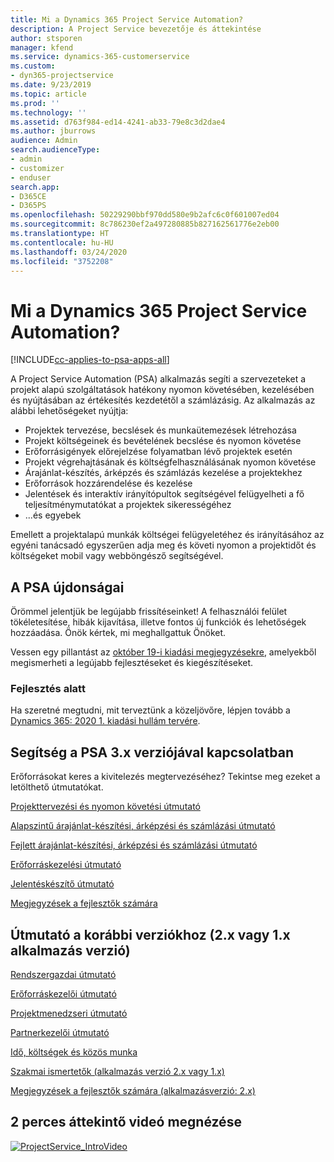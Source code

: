 ```yaml
---
title: Mi a Dynamics 365 Project Service Automation?
description: A Project Service bevezetője és áttekintése
author: stsporen
manager: kfend
ms.service: dynamics-365-customerservice
ms.custom:
- dyn365-projectservice
ms.date: 9/23/2019
ms.topic: article
ms.prod: ''
ms.technology: ''
ms.assetid: d763f984-ed14-4241-ab33-79e8c3d2dae4
ms.author: jburrows
audience: Admin
search.audienceType:
- admin
- customizer
- enduser
search.app:
- D365CE
- D365PS
ms.openlocfilehash: 50229290bbf970dd580e9b2afc6c0f601007ed04
ms.sourcegitcommit: 8c786230ef2a497280885b827162561776e2eb00
ms.translationtype: HT
ms.contentlocale: hu-HU
ms.lasthandoff: 03/24/2020
ms.locfileid: "3752208"
---
```

# <a name="what-is-dynamics-365-project-service-automation"></a>Mi a Dynamics 365 Project Service Automation?

[!INCLUDE[cc-applies-to-psa-apps-all](../includes/cc-applies-to-psa-apps-all.md)]

A Project Service Automation (PSA) alkalmazás segíti a szervezeteket a projekt alapú szolgáltatások hatékony nyomon követésében, kezelésében és nyújtásában az értékesítés kezdetétől a számlázásig. Az alkalmazás az alábbi lehetőségeket nyújtja:

- Projektek tervezése, becslések és munkaütemezések létrehozása
- Projekt költségeinek és bevételének becslése és nyomon követése
- Erőforrásigények előrejelzése folyamatban lévő projektek esetén
- Projekt végrehajtásának és költségfelhasználásának nyomon követése
- Árajánlat-készítés, árképzés és számlázás kezelése a projektekhez
- Erőforrások hozzárendelése és kezelése
- Jelentések és interaktív irányítópultok segítségével felügyelheti a fő teljesítménymutatókat a projektek sikerességéhez
- ...és egyebek

Emellett a projektalapú munkák költségei felügyeletéhez és irányításához az egyéni tanácsadó egyszerűen adja meg és követi nyomon a projektidőt és költségeket mobil vagy webböngésző segítségével.

## <a name="whats-new-in-psa"></a>A PSA újdonságai
Örömmel jelentjük be legújabb frissítéseinket! A felhasználói felület tökéletesítése, hibák kijavítása, illetve fontos új funkciók és lehetőségek hozzáadása. Önök kértek, mi meghallgattuk Önöket.

Vessen egy pillantást az [október 19-i kiadási megjegyzésekre](https://docs.microsoft.com/dynamics365-release-plan/2019wave2/index), amelyekből megismerheti a legújabb fejlesztéseket és kiegészítéseket.

### <a name="in-development"></a>Fejlesztés alatt
Ha szeretné megtudni, mit terveztünk a közeljövőre, lépjen tovább a [Dynamics 365: 2020 1. kiadási hullám tervére](https://docs.microsoft.com/dynamics365-release-plan/2020wave1/index).

## <a name="get-help-with-psa-version-3x"></a>Segítség a PSA 3.x verziójával kapcsolatban
Erőforrásokat keres a kivitelezés megtervezéséhez? Tekintse meg ezeket a letölthető útmutatókat.

 [Projekttervezési és nyomon követési útmutató](../project-service/implementation-guides/project-planning-tracking.md)

 [Alapszintű árajánlat-készítési, árképzési és számlázási útmutató](../project-service/implementation-guides/begin-quoting-pricing-billing.md)

 [Fejlett árajánlat-készítési, árképzési és számlázási útmutató](../project-service/implementation-guides/adv-quoting-pricing-billing.md)

 [Erőforráskezelési útmutató](../project-service/implementation-guides/resource-management-guide.md)

 [Jelentéskészítő útmutató](../project-service/implementation-guides/reporting-guide.md)

 [Megjegyzések a fejlesztők számára ](../project-service/developer-guides/overview-dev-notes-v3.x.md)

## <a name="guidance-for-earlier-versions-app-version-2x-or-1x"></a>Útmutató a korábbi verziókhoz (2.x vagy 1.x alkalmazás verzió)
 [Rendszergazdai útmutató](../project-service/admin-guide.md)

 [Erőforráskezelői útmutató](../project-service/resource-manager-guide.md)

 [Projektmenedzseri útmutató](../project-service/project-manager-guide.md)

 [Partnerkezelői útmutató](../project-service/account-manager-guide.md)

 [Idő, költségek és közös munka](../project-service/time-expense-collaboration-guide.md)

 [Szakmai ismertetők (alkalmazás verzió 2.x vagy 1.x)](../project-service/white-papers.md)

 [Megjegyzések a fejlesztők számára (alkalmazásverzió: 2.x)](../project-service/developer-guides/add-custom-qoi-forms-v2.x.md)

 ## <a name="watch-a-2-minute-overview-video"></a>2 perces áttekintő videó megnézése
 <a name="heroArea"></a> [![ProjectService_IntroVideo](../project-service/media/project-service-intro-video.png "ProjectService_IntroVideo")](https://go.microsoft.com/fwlink/p/?LinkId=799457)


